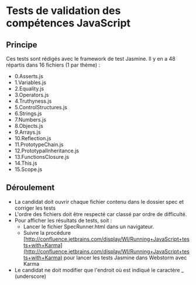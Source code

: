 # Tests de validation des compétences JavaScript

## Principe
Ces tests sont rédigés avec le framework de test Jasmine.
Il y en a 48 répartis dans 16 fichiers (1 par thème) :

* 0.Asserts.js
* 1.Variables.js
* 2.Equality.js
* 3.Operators.js
* 4.Truthyness.js
* 5.ControlStructures.js
* 6.Strings.js
* 7.Numbers.js
* 8.Objects.js
* 9.Arrays.js
* 10.Reflection.js
* 11.PrototypeChain.js
* 12.PrototypalInheritance.js
* 13.FunctionsClosure.js
* 14.This.js
* 15.Scope.js


## Déroulement
* La candidat doit ouvrir chaque fichier contenu dans le dossier spec et corriger les tests
* L'ordre des fichiers doit être respecté car classé par ordre de difficulté.
* Pour afficher les résultats de tests, soit :
  * Lancer le fichier SpecRunner.html dans un navigateur.
  * Suivre la procédure [http://confluence.jetbrains.com/display/WI/Running+JavaScript+tests+with+Karma](http://confluence.jetbrains.com/display/WI/Running+JavaScript+tests+with+Karma)
  pour lancer les tests Jasmine dans Webstorm avec Karma
* Le candidat ne doit modifier que l'endroit où est indiqué le caractère _ (underscore)
